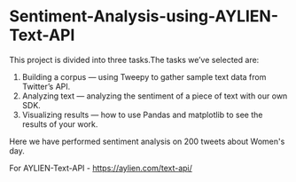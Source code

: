 # Sentiment-Analysis-using-AYLIEN-Text-API

This project is divided into three tasks.The tasks we’ve selected are:

 1. Building a corpus — using Tweepy to gather sample text data from Twitter’s API.
 2. Analyzing text — analyzing the sentiment of a piece of text with our own SDK.
 3. Visualizing results — how to use Pandas and matplotlib to see the results of your work.
 
 Here we have performed sentiment analysis on 200 tweets about Women's day.
 
 For AYLIEN-Text-API - https://aylien.com/text-api/
